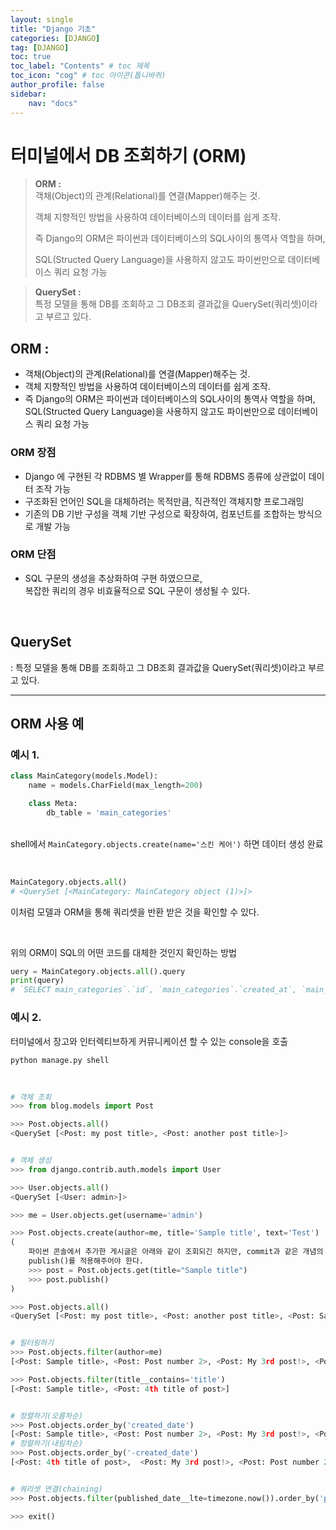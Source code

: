 ```yaml
---
layout: single
title: "Django 기초"
categories: [DJANGO]
tag: [DJANGO]
toc: true
toc_label: "Contents" # toc 제목
toc_icon: "cog" # toc 아이콘(톱니바퀴)
author_profile: false
sidebar:
    nav: "docs"
---
```




# 터미널에서 DB 조회하기 (ORM)

> **ORM :**  
> 객채(Object)의 관계(Relational)를 연결(Mapper)해주는 것.  
>
> 객체 지향적인 방법을 사용하여 데이터베이스의 데이터를 쉽게 조작.  
>
> 즉 Django의 ORM은 파이썬과 데이터베이스의 SQL사이의 통역사 역할을 하며,
>
> SQL(Structed Query Language)을 사용하지 않고도 파이썬만으로 데이터베이스 쿼리 요청 가능

> **QuerySet :**  
> 특정 모델을 통해 DB를 조회하고 그 DB조회 결과값을 QuerySet(쿼리셋)이라고 부르고 있다.

## **ORM :**  

- 객채(Object)의 관계(Relational)를 연결(Mapper)해주는 것.  
- 객체 지향적인 방법을 사용하여 데이터베이스의 데이터를 쉽게 조작.  
- 즉 Django의 ORM은 파이썬과 데이터베이스의 SQL사이의 통역사 역할을 하며,  
  SQL(Structed Query Language)을 사용하지 않고도 파이썬만으로 데이터베이스 쿼리 요청 가능

### ORM 장점

- Django 에 구현된 각 RDBMS 별 Wrapper를 통해 RDBMS 종류에 상관없이 데이터 조작 가능
- 구조화된 언어인 SQL을 대체하려는 목적만큼, 직관적인 객체지향 프로그래밍
- 기존의 DB 기반 구성을 객체 기반 구성으로 확장하여, 컴포넌트를 조합하는 방식으로 개발 가능

### ORM 단점

- SQL 구문의 생성을 추상화하여 구현 하였으므로,  
  복잡한 쿼리의 경우 비효율적으로 SQL 구문이 생성될 수 있다.

<br>

## QuerySet

: 특정 모델을 통해 DB를 조회하고 그 DB조회 결과값을 QuerySet(쿼리셋)이라고 부르고 있다.



---

## ORM 사용 예

### 예시 1.

```python
class MainCategory(models.Model):
    name = models.CharField(max_length=200)

    class Meta:
        db_table = 'main_categories'
```

<br>shell에서 `MainCategory.objects.create(name='스킨 케어')` 하면 데이터 생성 완료

<br>

```python
MainCategory.objects.all()
# <QuerySet [<MainCategory: MainCategory object (1)>]>
```

이처럼 모델과 ORM을 통해 쿼리셋을 반환 받은 것을 확인할 수 있다.

<br>

위의 ORM이 SQL의 어떤 코드를 대체한 것인지 확인하는 방법

```python
uery = MainCategory.objects.all().query
print(query)
# `SELECT main_categories`.`id`, `main_categories`.`created_at`, `main_categories`.`updated_at`, `main_categories`.`name` FROM `main_categories`
```



### 예시 2.

터미널에서 장고와 인터렉티브하게 커뮤니케이션 할 수 있는 console을 호출

```shell
python manage.py shell
```

<br>

```python
# 객체 조회
>>> from blog.models import Post

>>> Post.objects.all()
<QuerySet [<Post: my post title>, <Post: another post title>]>


# 객체 생성
>>> from django.contrib.auth.models import User

>>> User.objects.all()
<QuerySet [<User: admin>]>

>>> me = User.objects.get(username='admin')

>>> Post.objects.create(author=me, title='Sample title', text='Test')
(
	파이썬 콘솔에서 추가한 게시글은 아래와 같이 조회되긴 하지만, commit과 같은 개념의
	publish()를 적용해주어야 한다. 
	>>> post = Post.objects.get(title="Sample title")
	>>> post.publish()
)

>>> Post.objects.all()
<QuerySet [<Post: my post title>, <Post: another post title>, <Post: Sample title>]>


# 필터링하기
>>> Post.objects.filter(author=me)
[<Post: Sample title>, <Post: Post number 2>, <Post: My 3rd post!>, <Post: 4th title of post>]

>>> Post.objects.filter(title__contains='title')
[<Post: Sample title>, <Post: 4th title of post>]


# 정렬하기(오름차순)
>>> Post.objects.order_by('created_date')
[<Post: Sample title>, <Post: Post number 2>, <Post: My 3rd post!>, <Post: 4th title of post>]
# 정렬하기(내림차순)
>>> Post.objects.order_by('-created_date')
[<Post: 4th title of post>,  <Post: My 3rd post!>, <Post: Post number 2>, <Post: Sample title>]


# 쿼리셋 연결(chaining)
>>> Post.objects.filter(published_date__lte=timezone.now()).order_by('published_date')

>>> exit()
```

